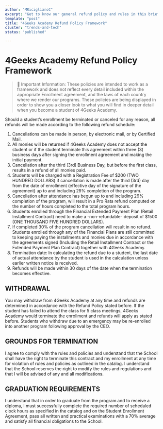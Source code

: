 ```yaml
---
author: "MRiciglianoC"
excerpt: "Get to know our general refund policy and rules in this brief summary at 4Geeks Academy"
template: "post"
title: "4Geeks Academy Refund Policy Framework"
cluster: "trends-and-tech"
status: "published"

---
```


# 4Geeks Academy Refund Policy Framework

> 🚨 Important Information: These policies are intended to work as a framework and does not reflect every detail included within the appropriate Enrollment agreement, and the laws of each country where we render our programs. These policies are being displayed in order to show you a closer look to what you will find in deeper detail when you become a student of 4Geeks Academy.

Should a student’s enrollment be terminated or canceled for any reason, all refunds will be made according to the following refund schedule:
 
1. Cancellations can be made in person, by electronic mail, or by Certified Mail.
2. All monies will be returned if 4Geeks Academy does not accept the student or if the student terminate this agreement within three (3) business days after signing the enrollment agreement and making the initial payment.
3. Cancellation after the third (3rd) Business Day, but before the first class, results in a refund of all monies paid.
4. Students will be charged with a Registration Fee of $200 (TWO HUNDRED DOLLARS) if cancellation is made after the third (3rd) day from the date of enrollment (effective day of the signature of the agreement) up to and including 29% completion of the program.
5. Cancellation after attendance has begun up to and including 29% completion of the program, will result in a Pro Rata refund computed on the number of hours completed to the total program hours.
6. Students enrolled through the Financial Extended Payment Plan (Retail Installment Contract) need to make a -non-refundable- deposit of $1500 (ONE THOUSAND FIVE HUNDRED DOLLARS).
7. If completed 30% of the program cancellation will result in no refund. Students enrolled through any of the Financial Plans are still committed to keeping paying the installments and monies due in accordance with the agreements signed (Including the Retail Installment Contract or the Extended Payment Plan Contract) together with 4Geeks Academy. 
8. Termination date: In calculating the refund due to a student, the last date of actual attendance by the student is used in the calculation unless earlier written notice is received. 
9. Refunds will be made within 30 days of the date when the termination becomes effective.

## WITHDRAWAL

You may withdraw from 4Geeks Academy at any time and refunds are determined in accordance with the Refund Policy stated before. If the student has failed to attend the class for 5 class meetings, 4Geeks Academy would terminate the enrollment and refunds will apply as stated before.
Students who withdraw due to an emergency may be re-enrolled into another program following approval by the CEO. 

## GROUNDS FOR TERMINATION

I agree to comply with the rules and policies and understand that the School shall have the right to terminate this contract and my enrollment at any time for violation of rules and policies as outlined in the catalog. I understand that the School reserves the right to modify the rules and regulations and that I will be advised of any and all modifications.

## GRADUATION REQUIREMENTS

I understand that in order to graduate from the program and to receive a diploma, I must successfully complete the required number of scheduled clock hours as specified in the catalog and on the Student Enrollment Agreement, pass all written and practical examinations with a 70% average and satisfy all financial obligations to the School.
